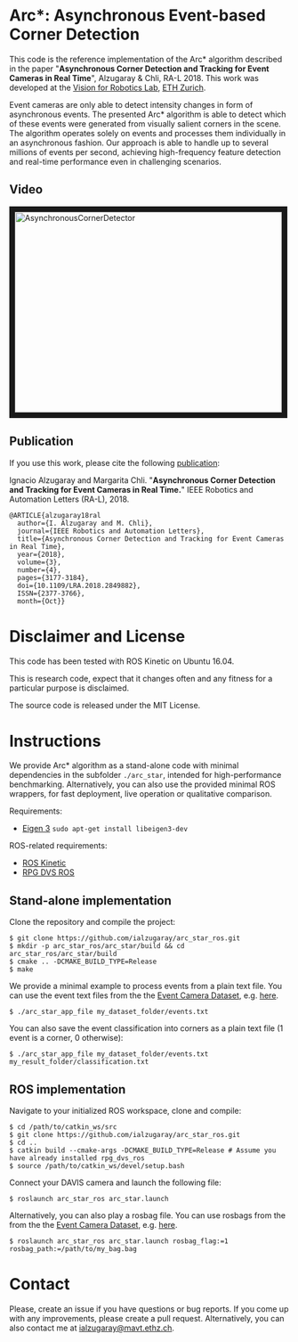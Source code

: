 # Arc*: Asynchronous Event-based Corner Detection 
This code is the reference implementation of the Arc* algorithm described in the paper  "**Asynchronous Corner Detection and Tracking for Event Cameras in Real Time**", Alzugaray & Chli, RA-L 2018. This work was developed at the [Vision for Robotics Lab](http://v4rl.ethz.ch/), [ETH Zurich](http://ethz.ch/).

Event cameras are only able to detect intensity changes in form of asynchronous events. The presented Arc* algorithm is able to detect which of these events were generated from visually salient corners in the scene. The algorithm operates solely on events and processes them individually in an asynchronous fashion. Our approach is able to handle up to several millions of events per second, achieving high-frequency feature detection and real-time performance even in challenging scenarios. 

## Video
<a href="https://youtu.be/bKUAZ7IQcf0" target="_blank"><img src="http://img.youtube.com/vi/bKUAZ7IQcf0/0.jpg" 
alt="AsynchronousCornerDetector" width="480" height="360" border="10" /></a>

## Publication
If you use this work, please cite the following [publication](https://www.research-collection.ethz.ch/handle/20.500.11850/277131): 

Ignacio Alzugaray and Margarita Chli. "**Asynchronous Corner Detection and Tracking for Event Cameras in Real Time.**" IEEE Robotics and Automation Letters (RA-L), 2018. 

    @ARTICLE{alzugaray18ral
      author={I. Alzugaray and M. Chli},
      journal={IEEE Robotics and Automation Letters},
      title={Asynchronous Corner Detection and Tracking for Event Cameras in Real Time},
      year={2018},
      volume={3},
      number={4},
      pages={3177-3184},
      doi={10.1109/LRA.2018.2849882},
      ISSN={2377-3766},
      month={Oct}}


#  Disclaimer and License
This code has been tested with ROS Kinetic on Ubuntu 16.04.

This is research code, expect that it changes often and any fitness for a particular purpose is disclaimed.

The source code is released under the MIT License.

#  Instructions
We provide Arc* algorithm as a stand-alone code with minimal dependencies in the subfolder `./arc_star`, intended for high-performance benchmarking. Alternatively, you can also use the provided minimal ROS wrappers, for fast deployment, live operation or qualitative comparison. 

Requirements: 
* [Eigen 3](https://eigen.tuxfamily.org/dox/) `sudo apt-get install libeigen3-dev`

ROS-related requirements:
* [ROS Kinetic](http://wiki.ros.org/kinetic) 
* [RPG DVS ROS](https://github.com/uzh-rpg/rpg_dvs_ros) 

## Stand-alone implementation
Clone the repository and compile the project:

    $ git clone https://github.com/ialzugaray/arc_star_ros.git
    $ mkdir -p arc_star_ros/arc_star/build && cd arc_star_ros/arc_star/build
    $ cmake .. -DCMAKE_BUILD_TYPE=Release
    $ make

We provide a minimal example to process events from a plain text file. You can use the event text files from the the [Event Camera Dataset](http://rpg.ifi.uzh.ch/davis_data.html), e.g. [here](http://rpg.ifi.uzh.ch/datasets/davis/shapes_rotation.zip).

    $ ./arc_star_app_file my_dataset_folder/events.txt

You can also save the event classification into corners as a plain text file (1 event is a corner, 0 otherwise):

    $ ./arc_star_app_file my_dataset_folder/events.txt my_result_folder/classification.txt

## ROS implementation
Navigate to your initialized ROS workspace, clone and compile:

    $ cd /path/to/catkin_ws/src
    $ git clone https://github.com/ialzugaray/arc_star_ros.git
    $ cd ..
    $ catkin build --cmake-args -DCMAKE_BUILD_TYPE=Release # Assume you have already installed rpg_dvs_ros
    $ source /path/to/catkin_ws/devel/setup.bash

Connect your DAVIS camera and launch the following file:

    $ roslaunch arc_star_ros arc_star.launch

Alternatively, you can also play a rosbag file. You can use rosbags from the from the the [Event Camera Dataset](http://rpg.ifi.uzh.ch/davis_data.html), e.g. [here](http://rpg.ifi.uzh.ch/datasets/davis/shapes_rotation.bag).

    $ roslaunch arc_star_ros arc_star.launch rosbag_flag:=1 rosbag_path:=/path/to/my_bag.bag

# Contact
Please, create an issue if you have questions or bug reports. If you come up with any improvements, please create a pull request. Alternatively, you can also contact me at ialzugaray@mavt.ethz.ch.

